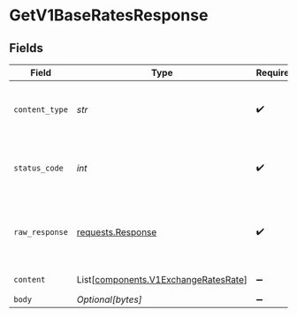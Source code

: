 # GetV1BaseRatesResponse


## Fields

| Field                                                                                  | Type                                                                                   | Required                                                                               | Description                                                                            |
| -------------------------------------------------------------------------------------- | -------------------------------------------------------------------------------------- | -------------------------------------------------------------------------------------- | -------------------------------------------------------------------------------------- |
| `content_type`                                                                         | *str*                                                                                  | :heavy_check_mark:                                                                     | HTTP response content type for this operation                                          |
| `status_code`                                                                          | *int*                                                                                  | :heavy_check_mark:                                                                     | HTTP response status code for this operation                                           |
| `raw_response`                                                                         | [requests.Response](https://requests.readthedocs.io/en/latest/api/#requests.Response)  | :heavy_check_mark:                                                                     | Raw HTTP response; suitable for custom response parsing                                |
| `content`                                 | List[[components.V1ExchangeRatesRate](../../models/components/v1exchangeratesrate.md)] | :heavy_minus_sign:                                                                     | successful operation                                                                   |
| `body`                                                                                 | *Optional[bytes]*                                                                      | :heavy_minus_sign:                                                                     | N/A                                                                                    |